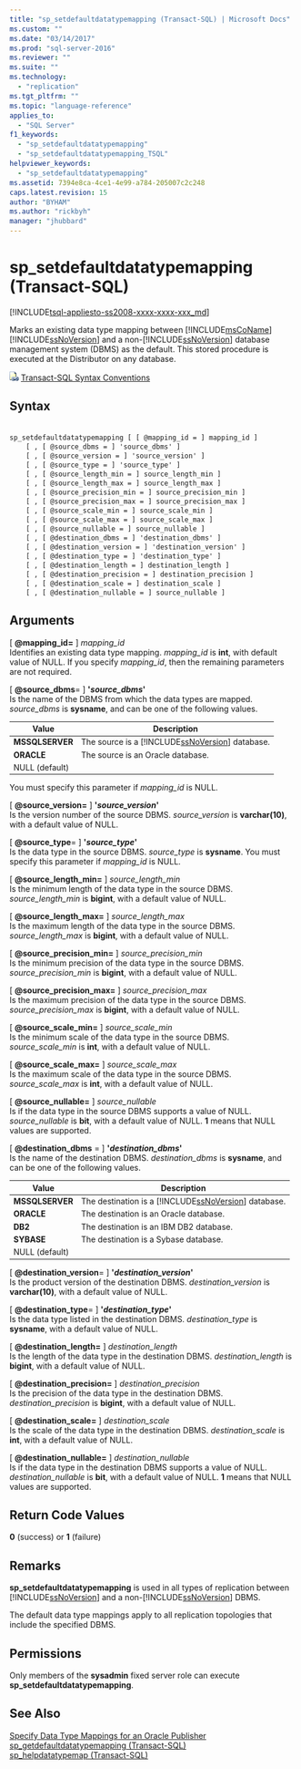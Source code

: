 ```yaml
---
title: "sp_setdefaultdatatypemapping (Transact-SQL) | Microsoft Docs"
ms.custom: ""
ms.date: "03/14/2017"
ms.prod: "sql-server-2016"
ms.reviewer: ""
ms.suite: ""
ms.technology: 
  - "replication"
ms.tgt_pltfrm: ""
ms.topic: "language-reference"
applies_to: 
  - "SQL Server"
f1_keywords: 
  - "sp_setdefaultdatatypemapping"
  - "sp_setdefaultdatatypemapping_TSQL"
helpviewer_keywords: 
  - "sp_setdefaultdatatypemapping"
ms.assetid: 7394e8ca-4ce1-4e99-a784-205007c2c248
caps.latest.revision: 15
author: "BYHAM"
ms.author: "rickbyh"
manager: "jhubbard"
---
```

# sp_setdefaultdatatypemapping (Transact-SQL)
[!INCLUDE[tsql-appliesto-ss2008-xxxx-xxxx-xxx_md](../../includes/tsql-appliesto-ss2008-xxxx-xxxx-xxx-md.md)]

  Marks an existing data type mapping between [!INCLUDE[msCoName](../../includes/msconame-md.md)] [!INCLUDE[ssNoVersion](../../includes/ssnoversion-md.md)] and a non-[!INCLUDE[ssNoVersion](../../includes/ssnoversion-md.md)] database management system (DBMS) as the default. This stored procedure is executed at the Distributor on any database.  
  
 ![Topic link icon](../../database-engine/configure-windows/media/topic-link.gif "Topic link icon") [Transact-SQL Syntax Conventions](../../t-sql/language-elements/transact-sql-syntax-conventions-transact-sql.md)  
  
## Syntax  
  
```  
  
sp_setdefaultdatatypemapping [ [ @mapping_id = ] mapping_id ]  
    [ , [ @source_dbms = ] 'source_dbms' ]  
    [ , [ @source_version = ] 'source_version' ]  
    [ , [ @source_type = ] 'source_type' ]   
    [ , [ @source_length_min = ] source_length_min ]  
    [ , [ @source_length_max = ] source_length_max ]  
    [ , [ @source_precision_min = ] source_precision_min ]  
    [ , [ @source_precision_max = ] source_precision_max ]  
    [ , [ @source_scale_min = ] source_scale_min ]  
    [ , [ @source_scale_max = ] source_scale_max ]  
    [ , [ @source_nullable = ] source_nullable ]  
    [ , [ @destination_dbms = ] 'destination_dbms' ]  
    [ , [ @destination_version = ] 'destination_version' ]  
    [ , [ @destination_type = ] 'destination_type' ]  
    [ , [ @destination_length = ] destination_length ]  
    [ , [ @destination_precision = ] destination_precision ]  
    [ , [ @destination_scale = ] destination_scale ]  
    [ , [ @destination_nullable = ] source_nullable ]  
```  
  
## Arguments  
 [ **@mapping_id=** ] *mapping_id*  
 Identifies an existing data type mapping.  *mapping_id* is **int**, with default value of NULL. If you specify *mapping_id*, then the remaining parameters are not required.  
  
 [ **@source_dbms**= ] **'***source_dbms***'**  
 Is the name of the DBMS from which the data types are mapped. *source_dbms* is **sysname**, and can be one of the following values.  
  
|Value|Description|  
|-----------|-----------------|  
|**MSSQLSERVER**|The source is a [!INCLUDE[ssNoVersion](../../includes/ssnoversion-md.md)] database.|  
|**ORACLE**|The source is an Oracle database.|  
|NULL (default)||  
  
 You must specify this parameter if *mapping_id* is NULL.  
  
 [ **@source_version=** ] **'***source_version***'**  
 Is the version number of the source DBMS. *source_version* is **varchar(10)**, with a default value of NULL.  
  
 [ **@source_type**= ] **'***source_type***'**  
 Is the data type in the source DBMS. *source_type* is **sysname**. You must specify this parameter if *mapping_id* is NULL.  
  
 [ **@source_length_min=** ] *source_length_min*  
 Is the minimum length of the data type in the source DBMS. *source_length_min* is **bigint**, with a default value of NULL.  
  
 [ **@source_length_max=** ] *source_length_max*  
 Is the maximum length of the data type in the source DBMS. *source_length_max* is **bigint**, with a default value of NULL.  
  
 [ **@source_precision_min=** ] *source_precision_min*  
 Is the minimum precision of the data type in the source DBMS. *source_precision_min* is **bigint**, with a default value of NULL.  
  
 [ **@source_precision_max=** ] *source_precision_max*  
 Is the maximum precision of the data type in the source DBMS. *source_precision_max* is **bigint**, with a default value of NULL.  
  
 [ **@source_scale_min=** ] *source_scale_min*  
 Is the minimum scale of the data type in the source DBMS. *source_scale_min* is **int**, with a default value of NULL.  
  
 [ **@source_scale_max=** ] *source_scale_max*  
 Is the maximum scale of the data type in the source DBMS. *source_scale_max* is **int**, with a default value of NULL.  
  
 [ **@source_nullable=** ] *source_nullable*  
 Is if the data type in the source DBMS supports a value of NULL. *source_nullable* is **bit**, with a default value of NULL. **1** means that NULL values are supported.  
  
 [ **@destination_dbms** = ] **'***destination_dbms***'**  
 Is the name of the destination DBMS. *destination_dbms* is **sysname**, and can be one of the following values.  
  
|Value|Description|  
|-----------|-----------------|  
|**MSSQLSERVER**|The destination is a [!INCLUDE[ssNoVersion](../../includes/ssnoversion-md.md)] database.|  
|**ORACLE**|The destination is an Oracle database.|  
|**DB2**|The destination is an IBM DB2 database.|  
|**SYBASE**|The destination is a Sybase database.|  
|NULL (default)||  
  
 [ **@destination_version**= ] **'***destination_version***'**  
 Is the product version of the destination DBMS. *destination_version* is **varchar(10)**, with a default value of NULL.  
  
 [ **@destination_type**= ] **'***destination_type***'**  
 Is the data type listed in the destination DBMS. *destination_type* is **sysname**, with a default value of NULL.  
  
 [ **@destination_length=** ] *destination_length*  
 Is the length of the data type in the destination DBMS. *destination_length* is **bigint**, with a default value of NULL.  
  
 [ **@destination_precision=** ] *destination_precision*  
 Is the precision of the data type in the destination DBMS. *destination_precision* is **bigint**, with a default value of NULL.  
  
 [ **@destination_scale=** ] *destination_scale*  
 Is the scale of the data type in the destination DBMS. *destination_scale* is **int**, with a default value of NULL.  
  
 [ **@destination_nullable=** ] *destination_nullable*  
 Is if the data type in the destination DBMS supports a value of NULL. *destination_nullable* is **bit**, with a default value of NULL. **1** means that NULL values are supported.  
  
## Return Code Values  
 **0** (success) or **1** (failure)  
  
## Remarks  
 **sp_setdefaultdatatypemapping** is used in all types of replication between [!INCLUDE[ssNoVersion](../../includes/ssnoversion-md.md)] and a non-[!INCLUDE[ssNoVersion](../../includes/ssnoversion-md.md)] DBMS.  
  
 The default data type mappings apply to all replication topologies that include the specified DBMS.  
  
## Permissions  
 Only members of the **sysadmin** fixed server role can execute **sp_setdefaultdatatypemapping**.  
  
## See Also  
 [Specify Data Type Mappings for an Oracle Publisher](../../relational-databases/replication/publish/specify-data-type-mappings-for-an-oracle-publisher.md)   
 [sp_getdefaultdatatypemapping &#40;Transact-SQL&#41;](../../relational-databases/system-stored-procedures/sp-getdefaultdatatypemapping-transact-sql.md)   
 [sp_helpdatatypemap &#40;Transact-SQL&#41;](../../relational-databases/system-stored-procedures/sp-helpdatatypemap-transact-sql.md)  
  
  